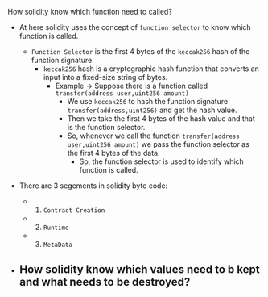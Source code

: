 How solidity know which function need to called?
 - At here solidity uses the concept of `function selector` to know which function is called.
   - `Function Selector` is the first 4 bytes of the `keccak256` hash of the function signature.
     - `keccak256` hash is a cryptographic hash function that converts an input into a fixed-size string of bytes.
       - Example -> Suppose there is a function called `transfer(address user,uint256 amount)`
         - We use `keccak256` to hash the function signature `transfer(address,uint256)` and get the hash value.
         - Then we take the first 4 bytes of the hash value and that is the function selector.
         - So, whenever we call the function `transfer(address user,uint256 amount)` we pass the function selector as the first 4 bytes of the data.
           - So, the function selector is used to identify which function is called.

- There are 3 segements in solidity byte code:
  - 1. `Contract Creation`
  - 2. `Runtime`
  - 3. `MetaData`
  
- How solidity know which values need to b kept and what needs to be destroyed?
  - 
